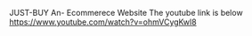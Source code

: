 JUST-BUY 
An- Ecommerece Website
The youtube link is below
https://www.youtube.com/watch?v=ohmVCygKwl8
